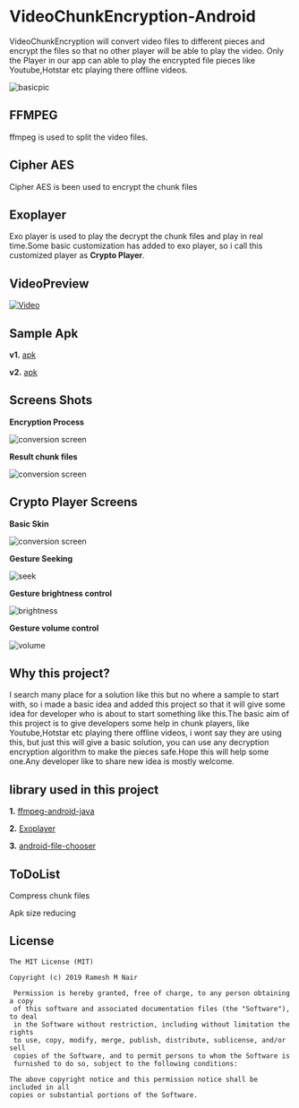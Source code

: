 VideoChunkEncryption-Android
=================

VideoChunkEncryption will convert video files to different pieces and encrypt the files so that no other player will be able to play the video. Only the Player in our app can able to play the encrypted file pieces like Youtube,Hotstar etc playing there offline videos.

![basicpic](https://raw.githubusercontent.com/rameshvoltella/VideoChunkFileEncrypter/release_1/screenfiles/basic.jpg)

## FFMPEG
    
   ffmpeg is used to split the video files.

## Cipher AES 
    
   Cipher AES is been used to encrypt the chunk files

## Exoplayer
 
   Exo player is used to  play the decrypt the chunk files and play in real time.Some basic customization has added to exo player, so i call this customized player as **Crypto Player**. 

## VideoPreview

[![Video](https://img.youtube.com/vi/PP7Gj3X2hJ8/0.jpg)](https://www.youtube.com/watch?v=PP7Gj3X2hJ8)

## Sample Apk

**v1.**
[apk](https://github.com/rameshvoltella/VideoChunkFileEncrypter/blob/release_1/screenfiles/apk/v1.apk?raw=true)

**v2.**
[apk](https://github.com/rameshvoltella/VideoChunkFileEncrypter/blob/release_1/screenfiles/apk/v2.apk?raw=true)

## Screens Shots

**Encryption Process**

![conversion screen](https://raw.githubusercontent.com/rameshvoltella/VideoChunkFileEncrypter/release_1/screenfiles/home.png)

**Result chunk files**

![conversion screen](https://raw.githubusercontent.com/rameshvoltella/VideoChunkFileEncrypter/release_1/screenfiles/filesys.png)


## Crypto Player Screens

**Basic Skin**

![conversion screen](https://raw.githubusercontent.com/rameshvoltella/VideoChunkFileEncrypter/release_1/screenfiles/player.png)


**Gesture Seeking**

![seek](https://raw.githubusercontent.com/rameshvoltella/VideoChunkFileEncrypter/release_1/screenfiles/seek.png)
 
**Gesture brightness control**

![brightness](https://raw.githubusercontent.com/rameshvoltella/VideoChunkFileEncrypter/release_1/screenfiles/bright.png)

**Gesture volume control**

![volume](https://raw.githubusercontent.com/rameshvoltella/VideoChunkFileEncrypter/release_1/screenfiles/vol.png)

## Why this project?

I search many place for a solution like this but no where a sample to start with, so i made a basic idea and added this project so that it will give some idea for developer who is about to start something like this.The basic aim of this project is to give developers some help in chunk players, like Youtube,Hotstar etc playing there offline videos, i wont say they are using this, but just this will give a basic solution, you can use any decryption encryption algorithm to make the pieces safe.Hope this will help some one.Any developer like to share new idea is mostly welcome.


## library used in this project

**1.** [ffmpeg-android-java](https://github.com/WritingMinds/ffmpeg-android-java) 

**2.** [Exoplayer](https://github.com/google/ExoPlayer) 

**3.** [android-file-chooser](https://github.com/hedzr/android-file-chooser)

## ToDoList

Compress chunk files

Apk size reducing





## License

    The MIT License (MIT)

    Copyright (c) 2019 Ramesh M Nair
 
     Permission is hereby granted, free of charge, to any person obtaining a copy
     of this software and associated documentation files (the "Software"), to deal
     in the Software without restriction, including without limitation the rights
     to use, copy, modify, merge, publish, distribute, sublicense, and/or sell
     copies of the Software, and to permit persons to whom the Software is
     furnished to do so, subject to the following conditions:

    The above copyright notice and this permission notice shall be included in all
    copies or substantial portions of the Software.



